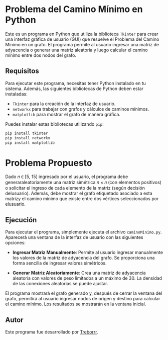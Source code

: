 # Problema del Camino Mínimo en Python

Este es un programa en Python que utiliza la biblioteca `Tkinter` para crear una interfaz gráfica de usuario (GUI) que resuelve el Problema del Camino Mínimo en un grafo. El programa permite al usuario ingresar una matriz de adyacencia o generar una matriz aleatoria y luego calcular el camino mínimo entre dos nodos del grafo.

## Requisitos

Para ejecutar este programa, necesitas tener Python instalado en tu sistema. Además, las siguientes bibliotecas de Python deben estar instaladas:

- `Tkinter` para la creación de la interfaz de usuario.
- `networkx` para trabajar con grafos y cálculos de caminos mínimos.
- `matplotlib` para mostrar el grafo de manera gráfica.

Puedes instalar estas bibliotecas utilizando `pip`:

```bash
pip install tkinter
pip install networkx
pip install matplotlib
```
# Problema Propuesto 

Dado 𝑛 ∈ [5, 15] ingresado por el usuario, el programa debe generaraleatoriamente una matriz simétrica 𝑛 × 𝑛 (con elementos positivos) o solicitar el ingreso de cada elemento de la matriz (según decisión delusuario). Además, debe mostrar el grafo etiquetado asociado a esta matrizy el camino mínimo que existe entre dos vértices seleccionados por elusuario.


## Ejecución

Para ejecutar el programa, simplemente ejecuta el archivo `caminoMinimo.py`. Aparecerá una ventana de la interfaz de usuario con las siguientes opciones:

- **Ingresar Matriz Manualmente**: Permite al usuario ingresar manualmente los valores de la matriz de adyacencia del grafo. Se proporciona una forma sencilla de ingresar valores simétricos.

- **Generar Matriz Aleatoriamente**: Crea una matriz de adyacencia aleatoria con valores de peso limitados a un máximo de 30. La densidad de las conexiones aleatorias se puede ajustar.

El programa mostrará el grafo generado y, después de cerrar la ventana del grafo, permitirá al usuario ingresar nodos de origen y destino para calcular el camino mínimo. Los resultados se mostrarán en la ventana inicial.

## Autor

Este programa fue desarrollado por [Treborrr](https://github.com/Treborrr).


